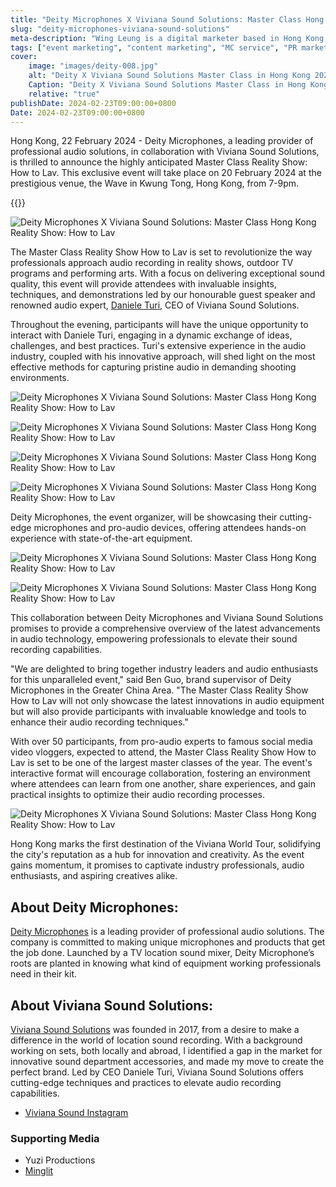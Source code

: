 ```yaml
---
title: "Deity Microphones X Viviana Sound Solutions: Master Class Hong Kong Reality Show: How to Lav"
slug: "deity-microphones-viviana-sound-solutions"
meta-description: "Wing Leung is a digital marketer based in Hong Kong, specializing in various aspects of digital marketing including content marketing, website management, SEO, SEM, and e-commerce strategy. My goal is to leverage my skills and experience to contribute to innovative marketing projects and help businesses grow in the digital landscape."
tags: ["event marketing", "content marketing", "MC service", "PR marketing", "Deity", "Viviana Sound Solutions"]
cover:
    image: "images/deity-008.jpg"
    alt: "Deity X Viviana Sound Solutions Master Class in Hong Kong 2024: How to lav"
    Caption: "Deity X Viviana Sound Solutions Master Class in Hong Kong 2024: How to lav"
    relative: "true"
publishDate: 2024-02-23T09:00:00+0800
Date: 2024-02-23T09:00:00+0800
---
```

Hong Kong, 22 February 2024 - Deity Microphones, a leading provider of professional audio solutions, in collaboration with Viviana Sound Solutions, is thrilled to announce the highly anticipated Master Class Reality Show: How to Lav. This exclusive event will take place on 20 February 2024 at the prestigious venue, the Wave in Kwung Tong, Hong Kong, from 7-9pm.

{{<youtube g3VAuSjUSzY>}}

![Deity Microphones X Viviana Sound Solutions: Master Class Hong Kong Reality Show: How to Lav]("/images/deity-001.jpg")

The Master Class Reality Show How to Lav is set to revolutionize the way professionals approach audio recording in reality shows, outdoor TV programs and performing arts. With a focus on delivering exceptional sound quality, this event will provide attendees with invaluable insights, techniques, and demonstrations led by our honourable guest speaker and renowned audio expert, [Daniele Turi](https://www.instagram.com/turidaniele/), CEO of Viviana Sound Solutions.

Throughout the evening, participants will have the unique opportunity to interact with Daniele Turi, engaging in a dynamic exchange of ideas, challenges, and best practices. Turi's extensive experience in the audio industry, coupled with his innovative approach, will shed light on the most effective methods for capturing pristine audio in demanding shooting environments.

![Deity Microphones X Viviana Sound Solutions: Master Class Hong Kong Reality Show: How to Lav](/images/deity-002.jpg "Daniele Turi, the CEO of Viviana Sound demonstrated how to lav in the event")

![Deity Microphones X Viviana Sound Solutions: Master Class Hong Kong Reality Show: How to Lav](/images/deity-005.jpg "Daniele Turi, the CEO of Viviana Sound demonstrated how to lav in the event")

![Deity Microphones X Viviana Sound Solutions: Master Class Hong Kong Reality Show: How to Lav](/images/deity-006.jpg "Daniele Turi, the CEO of Viviana Sound demonstrated how to lav in the event")

![Deity Microphones X Viviana Sound Solutions: Master Class Hong Kong Reality Show: How to Lav](/images/deity-007.jpg "Daniele Turi, the CEO of Viviana Sound demonstrated how to lav in the event")


Deity Microphones, the event organizer, will be showcasing their cutting-edge microphones and pro-audio devices, offering attendees hands-on experience with state-of-the-art equipment. 

![Deity Microphones X Viviana Sound Solutions: Master Class Hong Kong Reality Show: How to Lav](/images/deity-003.jpg "Deity wierless microphone system")

![Deity Microphones X Viviana Sound Solutions: Master Class Hong Kong Reality Show: How to Lav](/images/deity-004.jpg "Deity supported all the audio equipment in the event")


This collaboration between Deity Microphones and Viviana Sound Solutions promises to provide a comprehensive overview of the latest advancements in audio technology, empowering professionals to elevate their sound recording capabilities.

"We are delighted to bring together industry leaders and audio enthusiasts for this unparalleled event," said Ben Guo, brand supervisor of Deity Microphones in the Greater China Area. "The Master Class Reality Show How to Lav will not only showcase the latest innovations in audio equipment but will also provide participants with invaluable knowledge and tools to enhance their audio recording techniques."

With over 50 participants, from pro-audio experts to famous social media video vloggers, expected to attend, the Master Class Reality Show How to Lav is set to be one of the largest master classes of the year. The event's interactive format will encourage collaboration, fostering an environment where attendees can learn from one another, share experiences, and gain practical insights to optimize their audio recording processes.

![Deity Microphones X Viviana Sound Solutions: Master Class Hong Kong Reality Show: How to Lav](/images/deity-008.jpg "Over 50 participants attended the event")


Hong Kong marks the first destination of the Viviana World Tour, solidifying the city's reputation as a hub for innovation and creativity. As the event gains momentum, it promises to captivate industry professionals, audio enthusiasts, and aspiring creatives alike.

## About Deity Microphones:
[Deity Microphones](https://deitymic.com/) is a leading provider of professional audio solutions. The company is committed to making unique microphones and products that get the job done. Launched by a TV location sound mixer, Deity Microphone’s roots are planted in knowing what kind of equipment working professionals need in their kit.

## About Viviana Sound Solutions:
[Viviana Sound Solutions](https://www.vivianaproducts.com/) was founded in 2017, from a desire to make a difference in the world of location sound recording. With a background working on sets, both locally and abroad, I identified a gap in the market for innovative sound department accessories, and made my move to create the perfect brand. Led by CEO Daniele Turi, Viviana Sound Solutions offers cutting-edge techniques and practices to elevate audio recording capabilities.

- [Viviana Sound Instagram](https://www.instagram.com/p/C3m2VEGiOHB/)

### Supporting Media
- Yuzi Productions 
- [Minglit](https://www.minglit.info)